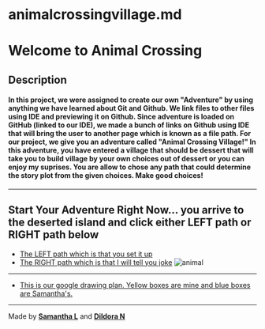 # animalcrossingvillage.md

# Welcome to Animal Crossing 

## Description
#### In this project, we were assigned to create our own "Adventure" by using anything we have learned about Git and Github. We link files to other files using IDE and previewing it on Github. Since adventure is loaded on GitHub (linked to our IDE), we made a bunch of links on Github using IDE that will bring the user to another page which is known as a file path. For our project, we give you an adventure called "Animal Crossing Village!" In this adventure, you have entered a village that should be dessert that will take you to build village by your own choices out of dessert or you can enjoy my suprises. You are allow to chose any path that could determine the story plot from the given choices. Make good choices!

---
## Start Your Adventure Right Now... you arrive to the deserted island and click either LEFT path or RIGHT path below

* [The LEFT path which is that you set it up](animal/door2.md)
* [The RIGHT path which is that I will tell you joke](animal/door2.md)
![animal](https://github.com/dildoran2195/animalcrossingvillage.md/assets/146866632/1b337fe4-529a-449c-a35d-248859364866)

---

* [This is our google drawing plan. Yellow boxes are mine and blue boxes are Samantha's.](https://docs.google.com/drawings/d/1kZ1M_gbZcA5oHdC3RMCjebOjnqbKjQl-qtuZ6vRujqA/edit?usp=drivesdk)

  
---
Made by [**Samantha L**](https://github.com/sammyl4231) and [**Dildora N**](https://github.com/dildoran2195)
